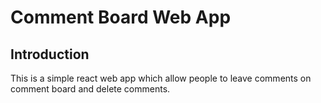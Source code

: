 # Comment Board Web App

## Introduction

This is a simple react web app which allow people to leave comments on comment board and delete comments.